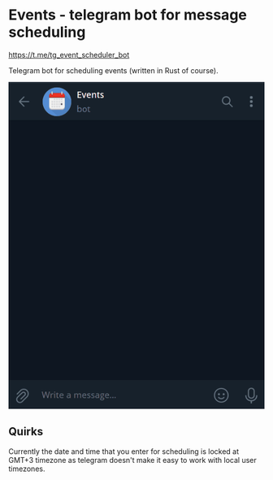 # Events - telegram bot for message scheduling

https://t.me/tg_event_scheduler_bot

Telegram bot for scheduling events (written in Rust of course). 

![Demo](./demo.gif)

## Quirks

Currently the date and time that you enter for scheduling is locked at GMT+3 timezone as telegram doesn't make it easy to work with local user timezones.
